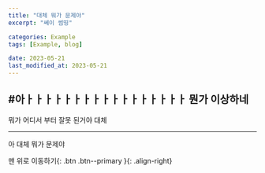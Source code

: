 ```yaml
---
title: "대체 뭐가 문제야"
excerpt: "쎄이 썸띵"

categories: Example
tags: [Example, blog]

date: 2023-05-21
last_modified_at: 2023-05-21
---
```




#아ㅏㅏㅏㅏㅏㅏㅏㅏㅏㅏㅏㅏㅏㅏㅏㅏㅏ 뭔가 이상하네 
---

뭐가 어디서 부터 잘못 된거야 대체


***
아 대체 뭐가 문제야

맨 위로 이동하기{: .btn .btn--primary }{: .align-right}